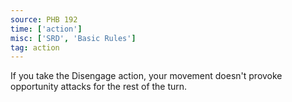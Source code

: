 ```yaml
---
source: PHB 192
time: ['action']
misc: ['SRD', 'Basic Rules']
tag: action
---
```


If you take the Disengage action, your movement doesn't provoke opportunity attacks for the rest of the turn.

